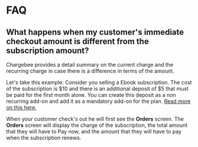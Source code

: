 # FAQ

## What happens when my customer's immediate checkout amount is different from the subscription amount?

Chargebee provides a detail summary on the current charge and the recurring charge in case there is a difference in terms of the amount.

Let's take this example: Consider you selling a Ebook subscription. The cost of the subscription is $10 and there is an additional deposit of $5 that must be paid for the first month alone. You can create this deposit as a non recurring add-on and add it as a mandatory add-on for the plan.  [Read more on this here.](https://www.chargebee.com/docs/auto-addons.html)

When your customer check's out he will first see the  **Orders**  screen. The  **Orders**  screen will display the charge of the subscription, the total amount that they will have to Pay now, and the amount that they will have to pay when the subscription renews.